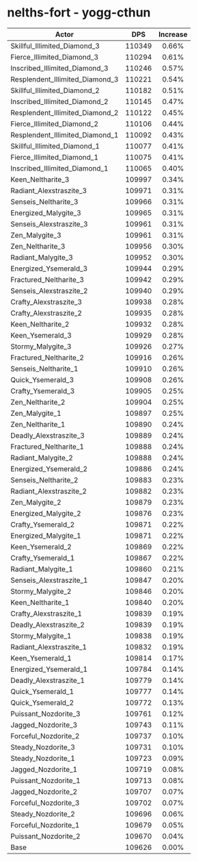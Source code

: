 # nelths-fort - yogg-cthun
| Actor | DPS | Increase |
|---|:---:|:---:|
|Skillful_Illimited_Diamond_3|110349|0.66%|
|Fierce_Illimited_Diamond_3|110294|0.61%|
|Inscribed_Illimited_Diamond_3|110246|0.57%|
|Resplendent_Illimited_Diamond_3|110221|0.54%|
|Skillful_Illimited_Diamond_2|110182|0.51%|
|Inscribed_Illimited_Diamond_2|110145|0.47%|
|Resplendent_Illimited_Diamond_2|110122|0.45%|
|Fierce_Illimited_Diamond_2|110106|0.44%|
|Resplendent_Illimited_Diamond_1|110092|0.43%|
|Skillful_Illimited_Diamond_1|110077|0.41%|
|Fierce_Illimited_Diamond_1|110075|0.41%|
|Inscribed_Illimited_Diamond_1|110065|0.40%|
|Keen_Neltharite_3|109997|0.34%|
|Radiant_Alexstraszite_3|109971|0.31%|
|Senseis_Neltharite_3|109966|0.31%|
|Energized_Malygite_3|109965|0.31%|
|Senseis_Alexstraszite_3|109961|0.31%|
|Zen_Malygite_3|109961|0.31%|
|Zen_Neltharite_3|109956|0.30%|
|Radiant_Malygite_3|109952|0.30%|
|Energized_Ysemerald_3|109944|0.29%|
|Fractured_Neltharite_3|109942|0.29%|
|Senseis_Alexstraszite_2|109940|0.29%|
|Crafty_Alexstraszite_3|109938|0.28%|
|Crafty_Alexstraszite_2|109935|0.28%|
|Keen_Neltharite_2|109932|0.28%|
|Keen_Ysemerald_3|109929|0.28%|
|Stormy_Malygite_3|109926|0.27%|
|Fractured_Neltharite_2|109916|0.26%|
|Senseis_Neltharite_1|109910|0.26%|
|Quick_Ysemerald_3|109908|0.26%|
|Crafty_Ysemerald_3|109905|0.25%|
|Zen_Neltharite_2|109904|0.25%|
|Zen_Malygite_1|109897|0.25%|
|Zen_Neltharite_1|109890|0.24%|
|Deadly_Alexstraszite_3|109889|0.24%|
|Fractured_Neltharite_1|109888|0.24%|
|Radiant_Malygite_2|109888|0.24%|
|Energized_Ysemerald_2|109886|0.24%|
|Senseis_Neltharite_2|109883|0.23%|
|Radiant_Alexstraszite_2|109882|0.23%|
|Zen_Malygite_2|109879|0.23%|
|Energized_Malygite_2|109876|0.23%|
|Crafty_Ysemerald_2|109871|0.22%|
|Energized_Malygite_1|109871|0.22%|
|Keen_Ysemerald_2|109869|0.22%|
|Crafty_Ysemerald_1|109867|0.22%|
|Radiant_Malygite_1|109860|0.21%|
|Senseis_Alexstraszite_1|109847|0.20%|
|Stormy_Malygite_2|109846|0.20%|
|Keen_Neltharite_1|109840|0.20%|
|Crafty_Alexstraszite_1|109839|0.19%|
|Deadly_Alexstraszite_2|109839|0.19%|
|Stormy_Malygite_1|109838|0.19%|
|Radiant_Alexstraszite_1|109832|0.19%|
|Keen_Ysemerald_1|109814|0.17%|
|Energized_Ysemerald_1|109784|0.14%|
|Deadly_Alexstraszite_1|109779|0.14%|
|Quick_Ysemerald_1|109777|0.14%|
|Quick_Ysemerald_2|109772|0.13%|
|Puissant_Nozdorite_3|109761|0.12%|
|Jagged_Nozdorite_3|109743|0.11%|
|Forceful_Nozdorite_2|109737|0.10%|
|Steady_Nozdorite_3|109731|0.10%|
|Steady_Nozdorite_1|109723|0.09%|
|Jagged_Nozdorite_1|109719|0.08%|
|Puissant_Nozdorite_1|109713|0.08%|
|Jagged_Nozdorite_2|109707|0.07%|
|Forceful_Nozdorite_3|109702|0.07%|
|Steady_Nozdorite_2|109696|0.06%|
|Forceful_Nozdorite_1|109679|0.05%|
|Puissant_Nozdorite_2|109670|0.04%|
|Base|109626|0.00%|
